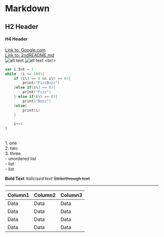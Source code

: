 # Markdown

## H2 Header
#### H4 Header
[Link to: Google.com](https://www.google.com/)
<br/>
[Link to: 2ndREADME.md](https://github.com/rfrfkb/Markdown/blob/master/2ndREADME.md)
<br/>
![alt text](https://github.com/rfrfkb/Markdown/blob/master/Truman_the_Tiger_logo.png)
![alt text](https://en.wikipedia.org/wiki/The_Columns_(Columbia,_Missouri)#/media/File:Jesse_Hall_and_the_Columns,_University_of_Missouri_-_panoramio.jpg)
<br/>

```swift
var i:Int = 1
while  (i <= 100){
    if (i%3 == 0 && i%5 == 0){
        print("FizzBuzz")
    }else if(i%3 == 0){
        print("Fizz")
    } else if(i%5 == 0){
        print("Buzz")
    }else{
        print(i)
    }
    
    i+=1
}
```
<br/>
1. one <br/>
2. two <br/>
3. three
<br/>
- unordered list<br/>
- list<br/>
- list
<br/>

**Bold Text**
*Italicised text*
~~Strikethrough text~~
***
Column1 | Column2 | Column3
--- | --- | ---
Data | Data | Data
Data | Data | Data
Data | Data | Data
Data | Data | Data
